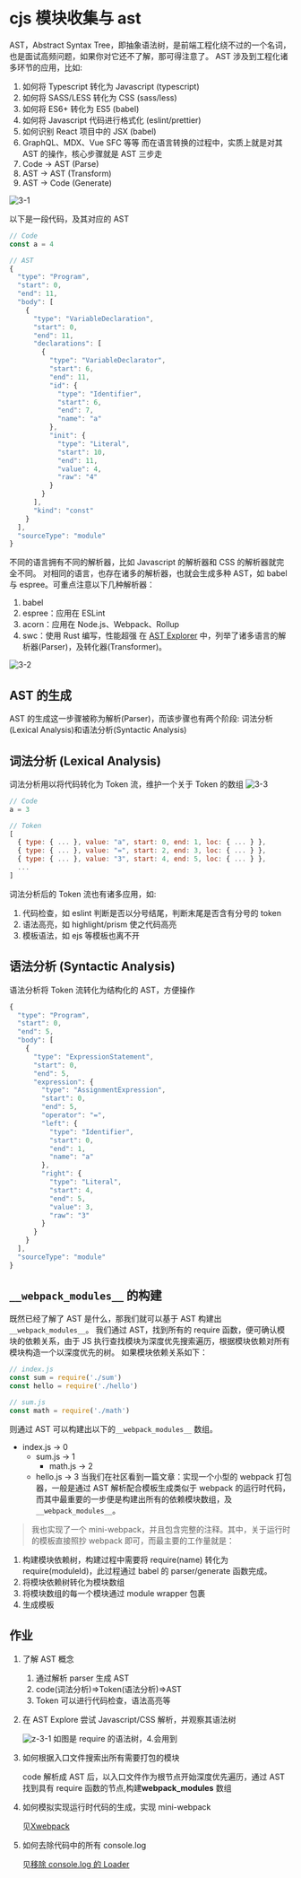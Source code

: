 # cjs 模块收集与 ast

AST，Abstract Syntax Tree，即抽象语法树，是前端工程化绕不过的一个名词，也是面试高频问题，如果你对它还不了解，那可得注意了。
AST 涉及到工程化诸多环节的应用，比如:

1. 如何将 Typescript 转化为 Javascript (typescript)
2. 如何将 SASS/LESS 转化为 CSS (sass/less)
3. 如何将 ES6+ 转化为 ES5 (babel)
4. 如何将 Javascript 代码进行格式化 (eslint/prettier)
5. 如何识别 React 项目中的 JSX (babel)
6. GraphQL、MDX、Vue SFC 等等
   而在语言转换的过程中，实质上就是对其 AST 的操作，核心步骤就是 AST 三步走
7. Code -> AST (Parse)
8. AST -> AST (Transform)
9. AST -> Code (Generate)

![3-1](./img/3-1.jpg)

以下是一段代码，及其对应的 AST

```js
// Code
const a = 4

// AST
{
  "type": "Program",
  "start": 0,
  "end": 11,
  "body": [
    {
      "type": "VariableDeclaration",
      "start": 0,
      "end": 11,
      "declarations": [
        {
          "type": "VariableDeclarator",
          "start": 6,
          "end": 11,
          "id": {
            "type": "Identifier",
            "start": 6,
            "end": 7,
            "name": "a"
          },
          "init": {
            "type": "Literal",
            "start": 10,
            "end": 11,
            "value": 4,
            "raw": "4"
          }
        }
      ],
      "kind": "const"
    }
  ],
  "sourceType": "module"
}
```

不同的语言拥有不同的解析器，比如 Javascript 的解析器和 CSS 的解析器就完全不同。
对相同的语言，也存在诸多的解析器，也就会生成多种 AST，如 babel 与 espree。可重点注意以下几种解析器：

1. babel
2. espree：应用在 ESLint
3. acorn：应用在 Node.js、Webpack、Rollup
4. swc：使用 Rust 编写，性能超强
   在 [AST Explorer](https://astexplorer.net/) 中，列举了诸多语言的解析器(Parser)，及转化器(Transformer)。

![3-2](./img/3-2.jpg)

## AST 的生成

AST 的生成这一步骤被称为解析(Parser)，而该步骤也有两个阶段: 词法分析(Lexical Analysis)和语法分析(Syntactic Analysis)

## 词法分析 (Lexical Analysis)

词法分析用以将代码转化为 Token 流，维护一个关于 Token 的数组
![3-3](./img/3-3.jpg)

```js
// Code
a = 3

// Token
[
  { type: { ... }, value: "a", start: 0, end: 1, loc: { ... } },
  { type: { ... }, value: "=", start: 2, end: 3, loc: { ... } },
  { type: { ... }, value: "3", start: 4, end: 5, loc: { ... } },
  ...
]
```

词法分析后的 Token 流也有诸多应用，如:

1. 代码检查，如 eslint 判断是否以分号结尾，判断末尾是否含有分号的 token
2. 语法高亮，如 highlight/prism 使之代码高亮
3. 模板语法，如 ejs 等模板也离不开

## 语法分析 (Syntactic Analysis)

语法分析将 Token 流转化为结构化的 AST，方便操作

```js
{
  "type": "Program",
  "start": 0,
  "end": 5,
  "body": [
    {
      "type": "ExpressionStatement",
      "start": 0,
      "end": 5,
      "expression": {
        "type": "AssignmentExpression",
        "start": 0,
        "end": 5,
        "operator": "=",
        "left": {
          "type": "Identifier",
          "start": 0,
          "end": 1,
          "name": "a"
        },
        "right": {
          "type": "Literal",
          "start": 4,
          "end": 5,
          "value": 3,
          "raw": "3"
        }
      }
    }
  ],
  "sourceType": "module"
}
```

## `__webpack_modules__` 的构建

既然已经了解了 AST 是什么，那我们就可以基于 AST 构建出 `__webpack_modules__`。
我们通过 AST，找到所有的 require 函数，便可确认模块的依赖关系，由于 JS 执行查找模块为深度优先搜索遍历，根据模块依赖对所有模块构造一个以深度优先的树。
如果模块依赖关系如下：

```js
// index.js
const sum = require('./sum')
const hello = require('./hello')

// sum.js
const math = require('./math')
```

则通过 AST 可以构建出以下的`__webpack_modules__` 数组。

- index.js -> 0
  - sum.js -> 1
    - math.js -> 2
  - hello.js -> 3
    当我们在社区看到一篇文章：实现一个小型的 webpack 打包器，一般是通过 AST 解析配合模板生成类似于 webpack 的运行时代码，而其中最重要的一步便是构建出所有的依赖模块数组，及 `__webpack_modules__`。

> 我也实现了一个 mini-webpack，并且包含完整的注释。其中，关于运行时的模板直接照抄 webpack 即可，而最主要的工作量就是：

1. 构建模块依赖树，构建过程中需要将 require(name) 转化为 require(moduleId)，此过程通过 babel 的 parser/generate 函数完成。
2. 将模块依赖树转化为模块数组
3. 将模块数组的每一个模块通过 module wrapper 包裹
4. 生成模板

## 作业

1. 了解 AST 概念

   1. 通过解析 parser 生成 AST
   2. code(词法分析)=>Token(语法分析)=>AST
   3. Token 可以进行代码检查，语法高亮等

2. 在 AST Explore 尝试 Javascript/CSS 解析，并观察其语法树

   ![z-3-1](./img/z-3-1.jpg)
   如图是 require 的语法树，4.会用到

3. 如何根据入口文件搜索出所有需要打包的模块

   code 解析成 AST 后，以入口文件作为根节点开始深度优先遍历，通过 AST 找到具有 require 函数的节点,构建**webpack_modules** 数组

4. 如何模拟实现运行时代码的生成，实现 mini-webpack

   见[Xwebpack](https://github.com/903040380/Xwebpack/tree/master/mywebpack)

5. 如何去除代码中的所有 console.log

   见[移除 console.log 的 Loader](https://github.com/903040380/Xwebpack/blob/master/loader/removeLogLoader.js)
